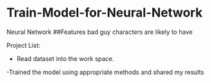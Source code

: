 # Train-Model-for-Neural-Network
Neural Network
##Features bad guy characters are likely to have

Project List:

- Read dataset into the work space.

-Trained the model using appropriate methods and shared my results
